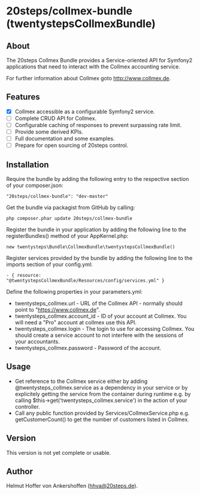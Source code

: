 # 20steps/collmex-bundle (twentystepsCollmexBundle)

## About

The 20steps Collmex Bundle provides a Service-oriented API for Symfony2 applications that need to interact with the Collmex accounting service.

For further information about Collmex goto http://www.collmex.de.

## Features

- [x] Collmex accessible as a configurable Symfony2 service.
- [ ] Complete CRUD API for Collmex.
- [ ] Configurable caching of responses to prevent surpassing rate limit.
- [ ] Provide some derived KPIs.
- [ ] Full documentation and some examples.
- [ ] Prepare for open sourcing of 20steps control.

## Installation

Require the bundle by adding the following entry to the respective section of your composer.json:
```
"20steps/collmex-bundle": "dev-master"
```

Get the bundle via packagist from GitHub by calling:
```
php composer.phar update 20steps/collmex-bundle
```

Register the bundle in your application by adding the following line to the registerBundles() method of your AppKernel.php:  
```
new twentysteps\Bundle\CollmexBundle\twentystepsCollmexBundle()
```

Register services provided by the bundle by adding the following line to the imports section of your config.yml:  
```
- { resource: "@twentystepsCollmexBundle/Resources/config/services.yml" }
```

Define the following properties in your parameters.yml:  
* twentysteps_collmex.url - URL of the Collmex API - normally should point to "https://www.collmex.de".
* twentysteps_collmex.account_id - ID of your account at Collmex. You will need a "Pro" account at collmex use this API.
* twentysteps_collmex.login - The login to use for accessing Collmex. You should create a service account to not interfere with the sessions of your accountants.
* twentysteps_collmex.password - Password of the account.

## Usage

* Get reference to the Collmex service either by adding @twentysteps_collmex.service as a dependency in your service or by  explicitely getting the service from the container during runtime e.g. by calling $this->get('twentysteps_collmex.service') in the action of your controller.
* Call any public function provided by Services/CollmexService.php e.g. getCustomerCount() to get the number of customers listed in Collmex.

## Version

This version is not yet complete or usable.

## Author

Helmut Hoffer von Ankershoffen (hhva@20steps.de).